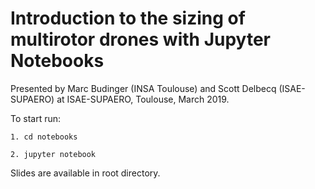 # Introduction to the sizing of multirotor drones with Jupyter Notebooks
Presented by Marc Budinger (INSA Toulouse) and Scott Delbecq (ISAE-SUPAERO) at ISAE-SUPAERO, Toulouse, March 2019.

To start run:
    
    1. cd notebooks
    
    2. jupyter notebook

Slides are available in root directory.
